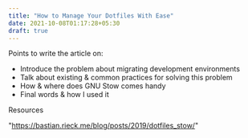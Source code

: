 ```yaml
---
title: "How to Manage Your Dotfiles With Ease"
date: 2021-10-08T01:17:28+05:30
draft: true
---
```


Points to write the article on:

- Introduce the problem about migrating development environments
- Talk about existing & common practices for solving this problem
- How & where does GNU Stow comes handy
- Final words & how I used it

Resources

"https://bastian.rieck.me/blog/posts/2019/dotfiles_stow/"

